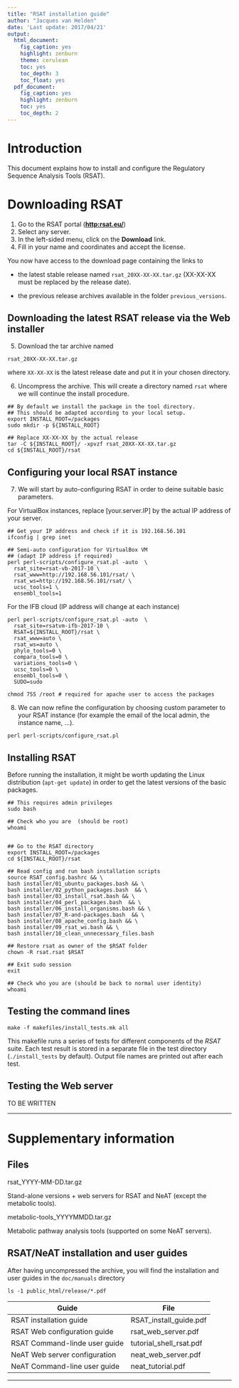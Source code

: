 ```yaml
---
title: "RSAT installation guide"
author: "Jacques van Helden"
date: 'Last update: 2017/04/21'
output:
  html_document:
    fig_caption: yes
    highlight: zenburn
    theme: cerulean
    toc: yes
    toc_depth: 3
    toc_float: yes
  pdf_document:
    fig_caption: yes
    highlight: zenburn
    toc: yes
    toc_depth: 2
---
```


# Introduction

This document explains how to install and configure the Regulatory Sequence Analysis Tools (RSAT). 

# Downloading RSAT

1. Go to the RSAT portal (**<http:rsat.eu/>**)
2. Select any server. 
3. In the left-sided menu,  click on the **Download** link. 
4. Fill in your name and coordinates and accept the license.


You now have access to the download page containing the links to  

- the latest stable release named `rsat_20XX-XX-XX.tar.gz` (XX-XX-XX must be replaced by the release date).
  
- the previous release archives available in the folder `previous_versions`.
	 
## Downloading the latest RSAT release via the Web installer  

5. Download the tar archive named  

`rsat_20XX-XX-XX.tar.gz`  

where `XX-XX-XX` is the latest release date and put it in your chosen directory.  

6. Uncompress the archive. This will create a directory named `rsat` where we will continue the install procedure.

```
## By default we install the package in the tool directory.
## This should be adapted according to your local setup. 
export INSTALL_ROOT=/packages
sudo mkdir -p ${INSTALL_ROOT}

## Replace XX-XX-XX by the actual release
tar -C ${INSTALL_ROOT}/ -xpvzf rsat_20XX-XX-XX.tar.gz
cd ${INSTALL_ROOT}/rsat
```

## Configuring your local RSAT instance

7. We will start by auto-configuring RSAT in order to deine suitable basic parameters. 


For VirtualBox instances, replace [your.server.IP] by the actual IP address of your server. 

```
## Get your IP address and check if it is 192.168.56.101
ifconfig | grep inet

## Semi-auto configuration for VirtualBox VM
## (adapt IP address if required)
perl perl-scripts/configure_rsat.pl -auto  \
  rsat_site=rsat-vb-2017-10 \
  rsat_www=http://192.168.56.101/rsat/ \
  rsat_ws=http://192.168.56.101/rsat/ \
  ucsc_tools=1 \
  ensembl_tools=1
```

For the IFB cloud (IP address will change at each instance)

```
perl perl-scripts/configure_rsat.pl -auto  \
  rsat_site=rsatvm-ifb-2017-10 \
  RSAT=${INSTALL_ROOT}/rsat \
  rsat_www=auto \
  rsat_ws=auto \
  phylo_tools=0 \
  compara_tools=0 \
  variations_tools=0 \
  ucsc_tools=0 \
  ensembl_tools=0 \
  SUDO=sudo
  
chmod 755 /root # required for apache user to access the packages
```

8. We can now refine the configuration by choosing custom parameter to your RSAT instance (for example the email of the local admin, the instance name, ...).

```
perl perl-scripts/configure_rsat.pl
```


## Installing RSAT

Before running the installation, it might be worth updating the Linux distribution (`apt-get update`) in order to get the latest versions of the basic packages. 

```
## This requires admin privileges
sudo bash

## Check who you are  (should be root)
whoami


## Go to the RSAT directory
export INSTALL_ROOT=/packages
cd ${INSTALL_ROOT}/rsat

## Read config and run bash installation scripts
source RSAT_config.bashrc && \ 
bash installer/01_ubuntu_packages.bash && \
bash installer/02_python_packages.bash  && \
bash installer/03_install_rsat.bash && \
bash installer/04_perl_packages.bash  && \
bash installer/06_install_organisms.bash && \
bash installer/07_R-and-packages.bash  && \
bash installer/08_apache_config.bash && \
bash installer/09_rsat_ws.bash && \
bash installer/10_clean_unnecessary_files.bash

## Restore rsat as owner of the $RSAT folder
chown -R rsat.rsat $RSAT

## Exit sudo session
exit

## Check who you are (should be back to normal user identity)
whoami
```

## Testing the command lines

```
make -f makefiles/install_tests.mk all
```

This makefile runs a series of tests for different components of the *RSAT* suite. Each test result is stored in a separate file in the test directory (`./install_tests` by default). Output file names are printed out after each test. 


## Testing the Web server

TO BE WRITTEN


****************************************************************
# Supplementary information

## Files

rsat_YYYY-MM-DD.tar.gz

   Stand-alone versions + web servers for RSAT and NeAT (except the
   metabolic tools).

metabolic-tools_YYYYMMDD.tar.gz

   Metabolic pathway analysis tools (supported on some NeAT servers).

## RSAT/NeAT installation and user guides

After having uncompressed the archive, you will find the installation
and user guides in the `doc/manuals` directory

```
ls -1 public_html/release/*.pdf
```


| Guide | File |
|------------------------|---------------------------|
| RSAT installation guide |   RSAT_install_guide.pdf |
| RSAT Web configuration guide |   rsat_web_server.pdf |
| RSAT Command-linde user guide |  tutorial_shell_rsat.pdf |
| NeAT Web server configuration |  neat_web_server.pdf |
| NeAT Command-line user guide |   neat_tutorial.pdf |

****************************************************************

